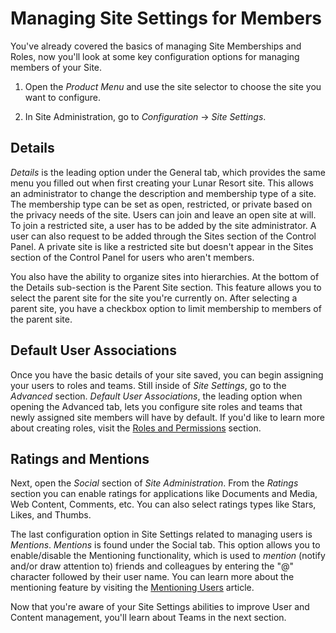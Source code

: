# Managing Site Settings for Members [](id=managing-site-settings-for-members)

You've already covered the basics of managing Site Memberships and Roles, now you'll look at some key configuration options for managing members of your Site.

1.  Open the *Product Menu* and use the site selector to choose the site you 
    want to configure.

2.  In Site Administration, go to *Configuration* &rarr; *Site Settings*.


## Details [](id=details)

*Details* is the leading option under the General tab, which provides
the same menu you filled out when first creating your Lunar Resort site. This
allows an administrator to change the description and membership type of a site.
The membership type can be set as open, restricted, or private based on the
privacy needs of the site. Users can join and leave an open site at will. To
join a restricted site, a user has to be added by the site administrator. A user
can also request to be added through the Sites section of the Control Panel. A
private site is like a restricted site but doesn't appear in the Sites section
of the Control Panel for users who aren't members.

You also have the ability to organize sites into hierarchies. At the bottom of
the Details sub-section is the Parent Site section. This feature allows you to
select the parent site for the site you're currently on. After selecting a
parent site, you have a checkbox option to limit membership to members of the
parent site.

## Default User Associations [](id=default-user-associations)

Once you have the basic details of your site saved, you can begin assigning your
users to roles and teams. Still inside of *Site Settings*, go to the 
*Advanced* section. *Default User Associations*, the leading option when
opening the Advanced tab, lets you configure site roles and teams that newly
assigned site members will have by default. If you'd like to learn more about
creating roles, visit the
[Roles and Permissions](/discover/portal/-/knowledge_base/7-1/roles-and-permissions)
section.

## Ratings and Mentions [](id=ratings)

Next, open the *Social* section of *Site Administration*. From the *Ratings* section you can enable ratings for applications like Documents and Media, Web Content, Comments, etc. You can also select ratings types like Stars, Likes, and Thumbs.

The last configuration option in Site Settings related to managing users is
*Mentions*. *Mentions* is found under the Social tab. This option allows you to
enable/disable the Mentioning functionality, which is used to *mention* (notify
and/or draw attention to) friends and colleagues by entering the "@" character
followed by their user name. You can learn more about the mentioning feature by
visiting the
[Mentioning Users](/discover/portal/-/knowledge_base/7-1/mentioning-users)
article.

Now that you're aware of your Site Settings abilities to improve User and
Content management, you'll learn about Teams in the next section.
